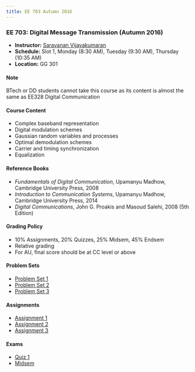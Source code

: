 ```yaml
---
title: EE 703 Autumn 2016
---
```


### EE 703: Digital Message Transmission (Autumn 2016)
  - **Instructor:** [Saravanan Vijayakumaran](http://www.ee.iitb.ac.in/~sarva)
  - **Schedule:** Slot 1, Monday (8:30 AM), Tuesday (9:30 AM), Thursday (10:35 AM)
  - **Location:** GG 301

#### Note

BTech or DD students cannot take this course as its content is almost the same as EE328 Digital Communication

#### Course Content

  - Complex baseband representation
  - Digital modulation schemes
  - Gaussian random variables and processes
  - Optimal demodulation schemes
  - Carrier and timing synchronization
  - Equalization


#### Reference Books

  - *Fundamentals of Digital Communication*, Upamanyu Madhow, Cambridge University Press, 2008
  - *Introduction to Communication Systems*, Upamanyu Madhow, Cambridge University Press, 2014
  - *Digital Communications*, John G. Proakis and Masoud Salehi, 2008 (5th Edition)

#### Grading Policy
  - 10% Assignments, 20% Quizzes, 25% Midsem, 45% Endsem
  - Relative grading
  - For AU, final score should be at CC level or above

#### Problem Sets
  - [Problem Set 1](./2016/assignments/problemset1.pdf)
  - [Problem Set 2](./2016/assignments/problemset2.pdf)
  - [Problem Set 3](./2016/assignments/problemset3.pdf)

#### Assignments
  - [Assignment 1](./2016/assignments/assignment1.pdf)
  - [Assignment 2](./2016/assignments/assignment2.pdf)
  - [Assignment 3](./2016/assignments/assignment3.pdf)

#### Exams
  - [Quiz 1](./2016/exams/quiz1.pdf)
  - [Midsem](./2016/exams/midsem.pdf)
